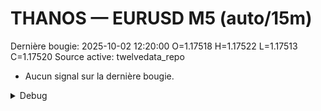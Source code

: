 # THANOS — EURUSD M5 (auto/15m)
Dernière bougie: 2025-10-02 12:20:00  O=1.17518  H=1.17522  L=1.17513  C=1.17520
Source active: twelvedata_repo

- Aucun signal sur la dernière bougie.

<details><summary>Debug</summary>

- TD_API_KEY manquant.

</details>